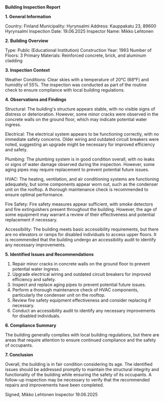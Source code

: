  **Building Inspection Report**

**1. General Information**

Country: Finland
Municipality: Hyrynsalmi
Address: Kauppakatu 23, 89600 Hyrynsalmi
Inspection Date: 19.06.2025
Inspector Name: Mikko Lehtonen

**2. Building Overview**

Type: Public (Educational Institution)
Construction Year: 1993
Number of Floors: 3
Primary Materials: Reinforced concrete, brick, and aluminum cladding

**3. Inspection Context**

Weather Conditions: Clear skies with a temperature of 20°C (68°F) and humidity of 55%. The inspection was conducted as part of the routine check to ensure compliance with local building regulations.

**4. Observations and Findings**

Structural: The building's structure appears stable, with no visible signs of distress or deterioration. However, some minor cracks were observed in the concrete walls on the ground floor, which may indicate potential water ingress.

Electrical: The electrical system appears to be functioning correctly, with no immediate safety concerns. Older wiring and outdated circuit breakers were noted, suggesting an upgrade might be necessary for improved efficiency and safety.

Plumbing: The plumbing system is in good condition overall, with no leaks or signs of water damage observed during the inspection. However, some aging pipes may require replacement to prevent potential future issues.

HVAC: The heating, ventilation, and air conditioning systems are functioning adequately, but some components appear worn out, such as the condenser unit on the rooftop. A thorough maintenance check is recommended to ensure optimal performance.

Fire Safety: Fire safety measures appear sufficient, with smoke detectors and fire extinguishers present throughout the building. However, the age of some equipment may warrant a review of their effectiveness and potential replacement if necessary.

Accessibility: The building meets basic accessibility requirements, but there are no elevators or ramps for disabled individuals to access upper floors. It is recommended that the building undergo an accessibility audit to identify any necessary improvements.

**5. Identified Issues and Recommendations**

1. Repair minor cracks in concrete walls on the ground floor to prevent potential water ingress.
2. Upgrade electrical wiring and outdated circuit breakers for improved efficiency and safety.
3. Inspect and replace aging pipes to prevent potential future issues.
4. Perform a thorough maintenance check of HVAC components, particularly the condenser unit on the rooftop.
5. Review fire safety equipment effectiveness and consider replacing if necessary.
6. Conduct an accessibility audit to identify any necessary improvements for disabled individuals.

**6. Compliance Summary**

The building generally complies with local building regulations, but there are areas that require attention to ensure continued compliance and the safety of occupants.

**7. Conclusion**

Overall, the building is in fair condition considering its age. The identified issues should be addressed promptly to maintain the structural integrity and functionality of the building while ensuring the safety of its occupants. A follow-up inspection may be necessary to verify that the recommended repairs and improvements have been completed.

Signed,
Mikko Lehtonen
Inspector
19.06.2025